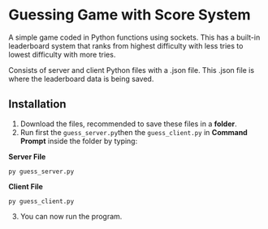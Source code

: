 # Guessing Game with Score System
A simple game coded in Python functions using sockets. This has a built-in leaderboard system that ranks from highest difficulty with less tries to lowest difficulty with more tries.

Consists of server and client Python files with a .json file. This .json file is where the leaderboard data is being saved.

## Installation
1. Download the files, recommended to save these files in a **folder**.
2. Run first the `guess_server.py`then the `guess_client.py` in **Command Prompt** inside the folder by typing:

**Server File**

    py guess_server.py
**Client File**

    py guess_client.py
3. You can now run the program.
